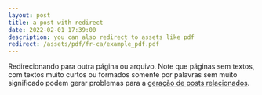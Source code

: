 ```yaml
---
layout: post
title: a post with redirect
date: 2022-02-01 17:39:00
description: you can also redirect to assets like pdf
redirect: /assets/pdf/fr-ca/example_pdf.pdf
---
```


Redirecionando para outra página ou arquivo. Note que páginas sem textos, com textos muito curtos ou formados somente por palavras sem muito significado podem gerar problemas para a [geração de posts relacionados](https://github.com/jekyll/classifier-reborn/issues/64#issuecomment-221651255).
